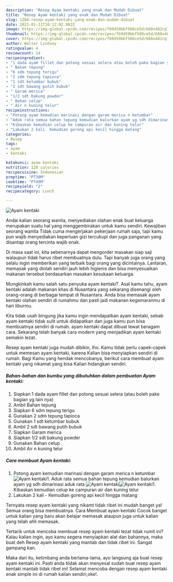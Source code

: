 ```yaml
---
description: "Resep Ayam kentaki yang enak dan Mudah Dibuat"
title: "Resep Ayam kentaki yang enak dan Mudah Dibuat"
slug: 1284-resep-ayam-kentaki-yang-enak-dan-mudah-dibuat
date: 2021-01-11T16:12:02.882Z
image: https://img-global.cpcdn.com/recipes/fb9d59bbf508ce5d/680x482cq70/ayam-kentaki-foto-resep-utama.jpg
thumbnail: https://img-global.cpcdn.com/recipes/fb9d59bbf508ce5d/680x482cq70/ayam-kentaki-foto-resep-utama.jpg
cover: https://img-global.cpcdn.com/recipes/fb9d59bbf508ce5d/680x482cq70/ayam-kentaki-foto-resep-utama.jpg
author: Walter Lindsey
ratingvalue: 4
reviewcount: 14
recipeingredient:
- "1 dada ayam fillet dan potong sesuai selera atau boleh pake bagian yg lain nya"
- " Bahan tepung"
- "6 sdm tepung terigu"
- "2 sdm tepung tapioca"
- "1 sdt ketumbar bubuk"
- "2 sdt bawang putih bubuk"
- " Garam merica"
- "1/2 sdt bakung powder"
- " Bahan celup"
- " Air n kuning telur"
recipeinstructions:
- "Potong ayam kemudian marinasi dengan garam merica n ketumbar"
- "Aduk rata semua bahan tepung kemudian balurkan ayam yg sdh dimarinasi aduk rata"
- "Kibaskan kemudian celup ke campuran air dan kuning telur"
- "Lakukan 2 kali  Kemudian goreng api kecil hingga matang"
categories:
- Resep
tags:
- ayam
- kentaki

katakunci: ayam kentaki 
nutrition: 120 calories
recipecuisine: Indonesian
preptime: "PT30M"
cooktime: "PT49M"
recipeyield: "2"
recipecategory: Lunch

---
```



![Ayam kentaki](https://img-global.cpcdn.com/recipes/fb9d59bbf508ce5d/680x482cq70/ayam-kentaki-foto-resep-utama.jpg)

Andai kalian seorang wanita, menyediakan olahan enak buat keluarga merupakan suatu hal yang menggembirakan untuk kamu sendiri. Kewajiban seorang  wanita Tidak cuma mengerjakan pekerjaan rumah saja, tapi kamu pun wajib menyediakan keperluan gizi tercukupi dan juga panganan yang disantap orang tercinta wajib enak.

Di masa  saat ini, kita sebenarnya dapat mengorder masakan siap saji walaupun tidak harus ribet membuatnya dulu. Tapi banyak juga orang yang selalu ingin memberikan yang terbaik bagi orang yang dicintainya. Lantaran, memasak yang diolah sendiri jauh lebih higienis dan bisa menyesuaikan makanan tersebut berdasarkan masakan kesukaan keluarga. 



Mungkinkah kamu salah satu penyuka ayam kentaki?. Asal kamu tahu, ayam kentaki adalah makanan khas di Nusantara yang sekarang disenangi oleh orang-orang di berbagai tempat di Nusantara. Anda bisa memasak ayam kentaki olahan sendiri di rumahmu dan pasti jadi makanan kegemaranmu di hari liburmu.

Kita tidak usah bingung jika kamu ingin mendapatkan ayam kentaki, sebab ayam kentaki tidak sulit untuk didapatkan dan juga kamu pun bisa membuatnya sendiri di rumah. ayam kentaki dapat dibuat lewat beragam cara. Sekarang telah banyak cara modern yang menjadikan ayam kentaki semakin lezat.

Resep ayam kentaki juga mudah dibikin, lho. Kamu tidak perlu capek-capek untuk memesan ayam kentaki, karena Kalian bisa menyiapkan sendiri di rumah. Bagi Kamu yang hendak mencobanya, berikut cara membuat ayam kentaki yang nikamat yang bisa Kalian hidangkan sendiri.

<!--inarticleads1-->

##### Bahan-bahan dan bumbu yang dibutuhkan dalam pembuatan Ayam kentaki:

1. Siapkan 1 dada ayam fillet dan potong sesuai selera (atau boleh pake bagian yg lain nya)
1. Ambil  Bahan tepung
1. Siapkan 6 sdm tepung terigu
1. Gunakan 2 sdm tepung tapioca
1. Gunakan 1 sdt ketumbar bubuk
1. Ambil 2 sdt bawang putih bubuk
1. Siapkan  Garam merica
1. Siapkan 1/2 sdt bakung powder
1. Gunakan  Bahan celup
1. Ambil  Air n kuning telur




<!--inarticleads2-->

##### Cara membuat Ayam kentaki:

1. Potong ayam kemudian marinasi dengan garam merica n ketumbar
<img src="https://img-global.cpcdn.com/steps/07bfa8620038bce8/160x128cq70/ayam-kentaki-langkah-memasak-1-foto.jpg" alt="Ayam kentaki">1. Aduk rata semua bahan tepung kemudian balurkan ayam yg sdh dimarinasi aduk rata
<img src="https://img-global.cpcdn.com/steps/b51d1c4ca851a60c/160x128cq70/ayam-kentaki-langkah-memasak-2-foto.jpg" alt="Ayam kentaki"><img src="https://img-global.cpcdn.com/steps/d428f4284672072c/160x128cq70/ayam-kentaki-langkah-memasak-2-foto.jpg" alt="Ayam kentaki">1. Kibaskan kemudian celup ke campuran air dan kuning telur
1. Lakukan 2 kali  - Kemudian goreng api kecil hingga matang




Ternyata resep ayam kentaki yang nikamt tidak ribet ini mudah banget ya! Semua orang bisa membuatnya. Cara Membuat ayam kentaki Cocok banget untuk kalian yang baru akan belajar memasak ataupun juga untuk kalian yang telah ahli memasak.

Tertarik untuk mencoba membuat resep ayam kentaki lezat tidak rumit ini? Kalau kalian ingin, ayo kamu segera menyiapkan alat dan bahannya, maka buat deh Resep ayam kentaki yang mantab dan tidak ribet ini. Sangat gampang kan. 

Maka dari itu, ketimbang anda berlama-lama, ayo langsung aja buat resep ayam kentaki ini. Pasti anda tiidak akan menyesal sudah buat resep ayam kentaki mantab tidak ribet ini! Selamat mencoba dengan resep ayam kentaki enak simple ini di rumah kalian sendiri,oke!.

